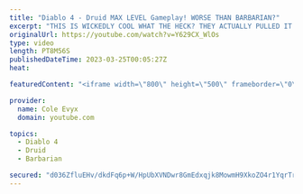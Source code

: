 ```yaml
---
title: "Diablo 4 - Druid MAX LEVEL Gameplay! WORSE THAN BARBARIAN?"
excerpt: "THIS IS WICKEDLY COOL WHAT THE HECK? THEY ACTUALLY PULLED IT OFF! THEY ACTUALLY PULLED DRUID OFF IN ..."
originalUrl: https://youtube.com/watch?v=Y629CX_WlOs
type: video
length: PT8M56S
publishedDateTime: 2023-03-25T00:05:27Z
heat: 

featuredContent: "<iframe width=\"800\" height=\"500\" frameborder=\"0\" src=\"https://www.youtube.com/embed/Y629CX_WlOs\" allow=\"accelerometer; autoplay; encrypted-media; gyroscope; picture-in-picture\" allowfullscreen></iframe>"

provider:
  name: Cole Evyx
  domain: youtube.com

topics:
  - Diablo 4
  - Druid
  - Barbarian

secured: "d036ZfluEHv/dkdFq6p+W/HpUbXVNDwr8GmEdxqjk8MowmH9XkoZO4r1YqrTrB/0HwZzQHOtCeOztGau8wMfMkxvo6Py8Ja8mzd7hUKRHfhBb0YQQXaXDLZF9NbgLCLXZ8Be9WtaaTtV7gnVil2UKtsvELaaMH3hNzibigpC6LcEX6+a96Z6aAUwPd23MiShVPxgM2NVHbRarlHPyxeIXp+s/ydeOSFnrlkWCo6zRRe/6dbaO+BvzVuOZoUSZLWbM458+cU2IYCdVq/2YbndPpmbK3avJV2jBDDjxdby2YT+h5tUx4pPSGi9LJpBPvyuDPVK1q5O5T6UPAW8Op/7G3uRgeaw60lLqW26u+ML9ttsJu85g/CZebKMNySbvUEqeXwm5RSRvvaMkTlyxNjW93ZyqE3w2CFnppXTC9YY5B8=;6zM1v+RsZQ3n/shG2Y6+SA=="
---
```


